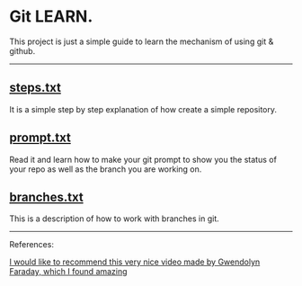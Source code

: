 # Git LEARN.
This project is just a simple guide to learn the mechanism of using git & github.
___
## [steps.txt](steps.txt)
It is a simple step by step explanation of how create a simple repository.
## [prompt.txt](prompt.txt)
Read it and learn how to make your git prompt to show you the status of
your repo as well as the branch you are working on.
## [branches.txt](branches.txt)
This is a description of how to work with branches in git.
___
References:

[I would like to recommend this very nice video made by Gwendolyn Faraday, which I found amazing](https://www.youtube.com/watch?v=RGOj5yH7evk&ab_channel=freeCodeCamp.org)
